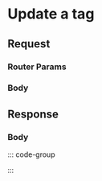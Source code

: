 # Update a tag

<Api method="patch" endpoint="/api/tag/:id" description="Update a tag for the logged-in user." />

## Request

<ApiAuth />

### Router Params

<div class="parameters">
  <ApiParam
    name="id"
    type="number"
    description="ID of the tag."
    required
  />
</div>

### Body <Badge type="info" text="application/json" class="float-right mt-1" />

<div class="parameters">
  <ApiParam
    name="name"
    type="string"
    description="Name of the tag."
    required
  />
</div>

## Response

<ApiSchema />

### Body <Badge type="info" text="application/json" class="float-right mt-1" />

::: code-group

<!--@include: @reference/schemas/codes/SUCCESS.md-->

<!--@include: @reference/schemas/codes/TAG_NOT_FOUND.md-->

<!--@include: @reference/schemas/codes/TAG_ALREADY_EXISTS.md-->

<!--@include: @reference/schemas/codes/TAG_UPDATE_FAILED.md-->

:::